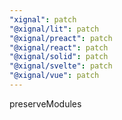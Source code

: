 ```yaml
---
"xignal": patch
"@xignal/lit": patch
"@xignal/preact": patch
"@xignal/react": patch
"@xignal/solid": patch
"@xignal/svelte": patch
"@xignal/vue": patch
---
```


preserveModules
